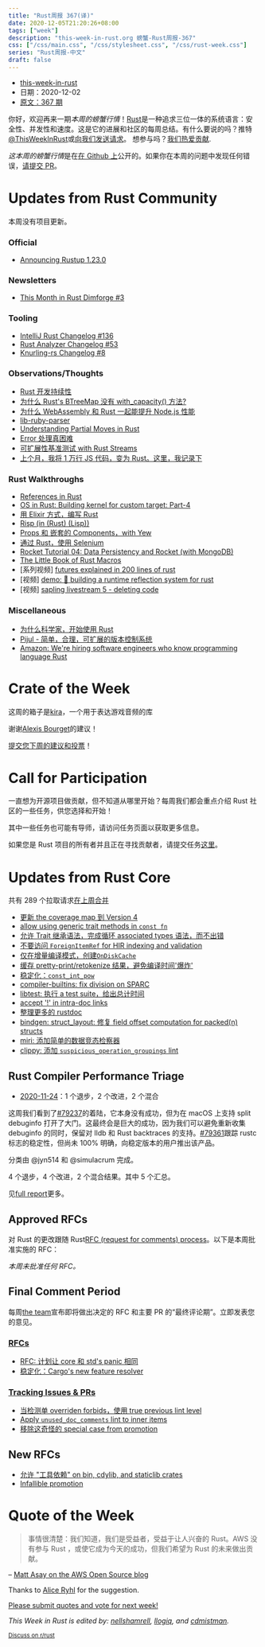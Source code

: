 ```yaml
---
title: "Rust周报 367(译)"
date: 2020-12-05T21:20:26+08:00
tags: ["week"]
description: "this-week-in-rust.org 螃蟹-Rust周报-367"
css: ["/css/main.css", "/css/stylesheet.css", "/css/rust-week.css"]
series: "Rust周报-中文"
draft: false
---
```


- [this-week-in-rust](https://this-week-in-rust.org)
- 日期：2020-12-02
- [原文：367 期](https://this-week-in-rust.org/blog/2020/12/02/this-week-in-rust-367/)

你好，欢迎再来一期*本周的螃蟹行情*！[Rust](http://rust-lang.org)是一种追求三位一体的系统语言：安全性、并发性和速度。这是它的进展和社区的每周总结。有什么要说的吗？推特[@ThisWeekInRust](https://twitter.com/ThisWeekInRust)或[向我们发送请求](https://github.com/cmr/this-week-in-rust)。 想参与吗？[我们热爱贡献](https://github.com/rust-lang/rust/blob/master/CONTRIBUTING.md).

*这本周的螃蟹行情*是在[在 Github 上](https://github.com/cmr/this-week-in-rust)公开的。如果你在本周的问题中发现任何错误，[请提交 PR](https://github.com/cmr/this-week-in-rust/pulls)。

# Updates from Rust Community

本周没有项目更新。

### Official

- [Announcing Rustup 1.23.0](https://blog.rust-lang.org/2020/11/27/Rustup-1.23.0.html)

### Newsletters

- [This Month in Rust Dimforge #3](https://www.dimforge.com/blog/2020/12/01/this-month-in-dimforge/)

### Tooling

- [IntelliJ Rust Changelog #136](https://intellij-rust.github.io/2020/11/30/changelog-136.html)
- [Rust Analyzer Changelog #53](https://rust-analyzer.github.io/thisweek/2020/11/30/changelog-53.html)
- [Knurling-rs Changelog #8](https://ferrous-systems.com/blog/knurling-changelog-8/)

### Observations/Thoughts

- [Rust 开发持续性](https://kflansburg.com/posts/rust-continuous-delivery/)
- [为什么 Rust's BTreeMap 没有 with_capacity() 方法?](https://www.nicolas-hahn.com/2020/11/30/btreemap-with-capacity/)
- [为什么 WebAssembly 和 Rust 一起能提升 Node.js 性能](https://developer.ibm.com/technologies/web-development/articles/why-webassembly-and-rust-together-improve-nodejs-performance/)
- [lib-ruby-parser](https://ilyabylich.svbtle.com/lib-ruby-parser)
- [Understanding Partial Moves in Rust](https://whileydave.com/2020/11/30/understanding-partial-moves-in-rust/)
- [Error 处理真困难](https://www.fpcomplete.com/blog/error-handling-is-hard/)
- [可扩展性基准测试 with Rust Streams](https://pkolaczk.github.io/benchmarking-cassandra-with-rust-streams/)
- [上个月，我将 1 万行 JS 代码，变为 Rust。这里，我记录下](https://www.reddit.com/r/rust/comments/k3jy5g/i_rewrote_10k_lines_of_js_into_rust_over_the_last/)

### Rust Walkthroughs

- [References in Rust](https://hashrust.com/blog/references-in-rust/)
- [OS in Rust: Building kernel for custom target: Part-4](https://blog.knoldus.com/os-in-rust-building-kernel-for-custom-target-part-4/)
- [用 Elixir 方式，编写 Rust](https://dev.to/bkolobara/writing-rust-the-elixir-way-2lm8)
- [Risp (in (Rust) (Lisp))](https://stopa.io/post/222)
- [Props 和 嵌套的 Components，with Yew](https://dev.to/fllstck/props-and-nested-components-with-yew-2l0d)
- [通过 Rust，使用 Selenium](https://dev.to/stevepryde/using-selenium-with-rust-aca)
- [Rocket Tutorial 04: Data Persistency and Rocket (with MongoDB)](https://dev.to/davidedelpapa/rocket-tutorial-04-data-persistency-and-rocket-with-mongodb-e5j)
- [The Little Book of Rust Macros](https://veykril.github.io/tlborm/)
- \[系列视频] [futures explained in 200 lines of rust](https://cfsamson.github.io/books-futures-explained/introduction.html)
- \[视频] [demo: 🦀️ building a runtime reflection system for rust](https://www.osohq.com/post/demo-building-runtime-reflection-system-for-rust)
- \[视频] [sapling livestream 5 - deleting code](https://youtu.be/oc8DWXsodzE)

### Miscellaneous

- [为什么科学家，开始使用 Rust](https://www.nature.com/articles/d41586-020-03382-2)
- [Pijul - 简单，合理，可扩展的版本控制系统](https://initialcommit.com/blog/pijul-version-control-system)
- [Amazon: We're hiring software engineers who know programming language Rust](https://www.zdnet.com/article/amazon-were-hiring-software-engineers-who-know-programming-language-rust/)

# Crate of the Week

这周的箱子是[kira](https://github.com/tesselode/kira)，一个用于表达游戏音频的库

谢谢[Alexis Bourget](https://users.rust-lang.org/t/crate-of-the-week/2704/849)的建议！

[提交您下周的建议和投票][submit_crate]！

[submit_crate]: https://users.rust-lang.org/t/crate-of-the-week/2704

# Call for Participation

一直想为开源项目做贡献，但不知道从哪里开始？每周我们都会重点介绍 Rust 社区的一些任务，供您选择和开始！

其中一些任务也可能有导师，请访问任务页面以获取更多信息。

如果您是 Rust 项目的所有者并且正在寻找贡献者，请提交任务[这里][guidelines]。

[guidelines]: https://users.rust-lang.org/t/twir-call-for-participation/4821

# Updates from Rust Core

共有 289 个拉取请求[在上周合并][merged]

[merged]: https://github.com/search?q=is%3Apr+org%3Arust-lang+is%3Amerged+merged%3A2020-11-23..2020-11-30

- [更新 the coverage map 到 Version 4](https://github.com/rust-lang/rust/pull/79365)
- [allow using generic trait methods in `const fn`](https://github.com/rust-lang/rust/pull/79287)
- [允许 Trait 继承语法，完成循环 associated types 语法，而不出错](https://github.com/rust-lang/rust/pull/79209)
- [不要访问 `ForeignItemRef` for HIR indexing and validation](https://github.com/rust-lang/rust/pull/79511)
- [仅在增量编译模式，创建`OnDiskCache`](https://github.com/rust-lang/rust/pull/79216)
- [缓存 pretty-print/retokenize 结果，避免编译时间'爆炸'](https://github.com/rust-lang/rust/pull/79338)
- [稳定化：`const_int_pow`](https://github.com/rust-lang/rust/pull/76829)
- [compiler-builtins: fix division on SPARC](https://github.com/rust-lang/compiler-builtins/pull/393)
- [libtest: 执行 a test suite，给出总计时间](https://github.com/rust-lang/rust/pull/75752)
- [accept '!' in intra-doc links](https://github.com/rust-lang/rust/pull/79321)
- [整理更多的 rustdoc](https://github.com/rust-lang/rust/pull/79372)
- [bindgen: struct_layout: 修复 field offset computation for packed(n) structs](https://github.com/rust-lang/rust-bindgen/pull/1935)
- [miri: 添加简单的数据竞态检察器](https://github.com/rust-lang/miri/pull/1617)
- [clippy: 添加 `suspicious_operation_groupings` lint](https://github.com/rust-lang/rust-clippy/pull/6086)

## Rust Compiler Performance Triage

- [2020-11-24](https://github.com/rust-lang/rustc-perf/blob/master/triage/2020-11-24.md)：1 个退步，2 个改进，2 个混合

这周我们看到了[#79237](https://github.com/rust-lang/rust/pull/79237)的着陆，它本身没有成功，但为在 macOS 上支持 split debuginfo 打开了大门。这最终会是巨大的成功，因为我们可以避免重新收集 debuginfo 的同时，保留对 lldb 和 Rust backtraces 的支持。[#79361](https://github.com/rust-lang/rust/issues/79361)跟踪 rustc 标志的稳定性，但尚未 100% 明确，向稳定版本的用户推出该产品。

分类由 @jyn514 和 @simulacrum 完成。

4 个退步，4 个改进，2 个混合结果。其中 5 个汇总。

见[full report](https://github.com/rust-lang/rustc-perf/blob/master/triage/2020-11-24.md)更多。

## Approved RFCs

对 Rust 的更改跟随 Rust[RFC (request for comments) process](https://github.com/rust-lang/rfcs#rust-rfcs)。以下是本周批准实施的 RFC：

_本周未批准任何 RFC。_

## Final Comment Period

每周[the team](https://www.rust-lang.org/team.html)宣布即将做出决定的 RFC 和主要 PR 的“最终评论期”。立即发表您的意见。

### [RFCs](https://github.com/rust-lang/rfcs/labels/final-comment-period)

- [RFC: 计划让 core 和 std's panic 相同](https://github.com/rust-lang/rfcs/pull/3007)
- [稳定化：Cargo's new feature resolver](https://github.com/rust-lang/rfcs/pull/2957)

### [Tracking Issues & PRs](https://github.com/rust-lang/rust/labels/final-comment-period)

- [当检测单 overriden forbids，使用 true previous lint level](https://github.com/rust-lang/rust/pull/78864)
- [Apply `unused_doc_comments` lint to inner items](https://github.com/rust-lang/rust/pull/78367)
- [移除这奇怪的 special case from promotion](https://github.com/rust-lang/rust/pull/78363)

## New RFCs

- [允许 "工具依赖" on bin, cdylib, and staticlib crates](https://github.com/rust-lang/rfcs/pull/3028)
- [Infallible promotion](https://github.com/rust-lang/rfcs/pull/3027)

# Quote of the Week

> 事情很清楚：我们知道，我们是受益者，受益于让人兴奋的 Rust。AWS 没有参与 Rust ，或使它成为今天的成功，但我们希望为 Rust 的未来做出贡献。

– [Matt Asay on the AWS Open Source blog](https://aws.amazon.com/blogs/opensource/why-aws-loves-rust-and-how-wed-like-to-help/)

Thanks to [Alice Ryhl](https://users.rust-lang.org/t/twir-quote-of-the-week/328/969) for the suggestion.

[Please submit quotes and vote for next week!](https://users.rust-lang.org/t/twir-quote-of-the-week/328)

_This Week in Rust is edited by: [nellshamrell](https://github.com/nellshamrell), [llogiq](https://github.com/llogiq), and [cdmistman](https://github.com/cdmistman)._

<small>[Discuss on r/rust](https://www.reddit.com/r/rust/comments/k5nsab/this_week_in_rust_367/)</small>
